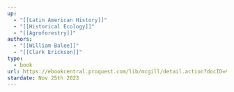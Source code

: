 ```yaml
---
up:
  - "[[Latin American History]]"
  - "[[Historical Ecology]]"
  - "[[Agroforestry]]"
authors:
  - "[[William Balee]]"
  - "[[Clark Erickson]]"
type:
  - book
url: https://ebookcentral.proquest.com/lib/mcgill/detail.action?docID=909497
stardate: Nov 25th 2023
---
```

